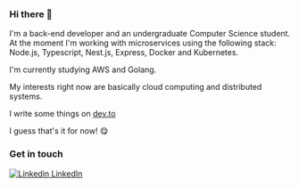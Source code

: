 ### Hi there 👋

<!--
**banidrum/banidrum** is a ✨ _special_ ✨ repository because its `README.md` (this file) appears on your GitHub profile.

Here are some ideas to get you started:

- 🔭 I’m currently working on ...
- 🌱 I’m currently learning ...
- 👯 I’m looking to collaborate on ...
- 🤔 I’m looking for help with ...
- 💬 Ask me about ...
- 📫 How to reach me: ...
- 😄 Pronouns: ...
- ⚡ Fun fact: ...
-->

I'm a back-end developer and an undergraduate Computer Science student. At the moment I'm working with microservices using the following stack: Node.js, Typescript, Nest.js, Express, Docker and Kubernetes.

I'm currently studying AWS and Golang.

My interests right now are basically cloud computing and distributed systems.

I write some things on [dev.to](https://dev.to/banidrum)

I guess that's it for now! 😋

### Get in touch

[![Linkedin](https://i.stack.imgur.com/gVE0j.png) LinkedIn](https://www.linkedin.com/in/daniel-kbrum/?locale=en_US)
